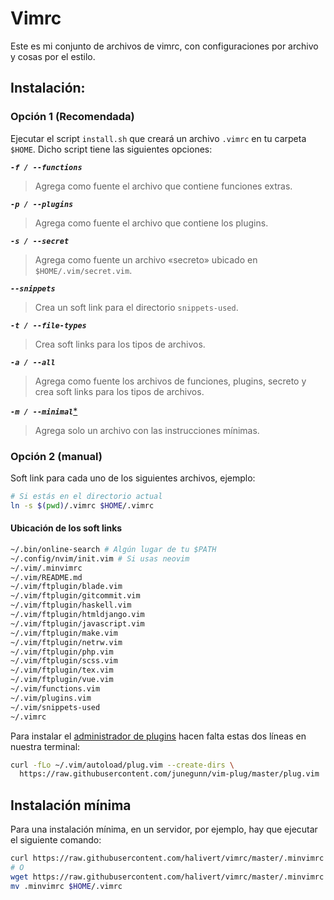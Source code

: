 # Vimrc

Este es mi conjunto de archivos de vimrc, con configuraciones por
archivo y cosas por el estilo.

## Instalación:
### Opción 1 (Recomendada)
Ejecutar el script `install.sh` que creará un archivo `.vimrc` en tu carpeta
`$HOME`. Dicho script tiene las siguientes opciones:

_**``-f / --functions``**_
>	Agrega como fuente el archivo que contiene funciones extras.

_**`-p / --plugins`**_
>	Agrega como fuente el archivo que contiene los plugins.

_**`-s / --secret`**_
>	Agrega como fuente un archivo «secreto» ubicado en `$HOME/.vim/secret.vim`.

_**`--snippets`**_
>	Crea un soft link para el directorio `snippets-used`.

_**`-t / --file-types`**_
>	Crea soft links para los tipos de archivos.

_**`-a / --all`**_
>	Agrega como fuente los archivos de funciones, plugins, secreto y crea soft
> links para los tipos de archivos.

_**`-m / --minimal`**_[*](#instalación-mínima)
>	Agrega solo un archivo con las instrucciones mínimas.

### Opción 2 (manual)
Soft link para cada uno de los siguientes archivos, ejemplo:
```bash
# Si estás en el directorio actual
ln -s $(pwd)/.vimrc $HOME/.vimrc
```

#### Ubicación de los soft links
```bash
~/.bin/online-search # Algún lugar de tu $PATH
~/.config/nvim/init.vim # Si usas neovim
~/.vim/.minvimrc
~/.vim/README.md
~/.vim/ftplugin/blade.vim
~/.vim/ftplugin/gitcommit.vim
~/.vim/ftplugin/haskell.vim
~/.vim/ftplugin/htmldjango.vim
~/.vim/ftplugin/javascript.vim
~/.vim/ftplugin/make.vim
~/.vim/ftplugin/netrw.vim
~/.vim/ftplugin/php.vim
~/.vim/ftplugin/scss.vim
~/.vim/ftplugin/tex.vim
~/.vim/ftplugin/vue.vim
~/.vim/functions.vim
~/.vim/plugins.vim
~/.vim/snippets-used
~/.vimrc
```

Para instalar el [administrador de plugins][1] hacen falta estas dos líneas en
nuestra terminal:

```bash
curl -fLo ~/.vim/autoload/plug.vim --create-dirs \
  https://raw.githubusercontent.com/junegunn/vim-plug/master/plug.vim
```

## Instalación mínima

Para una instalación mínima, en un servidor, por ejemplo, hay que ejecutar el
siguiente comando:

```bash
curl https://raw.githubusercontent.com/halivert/vimrc/master/.minvimrc >> $HOME/.vimrc
# O
wget https://raw.githubusercontent.com/halivert/vimrc/master/.minvimrc
mv .minvimrc $HOME/.vimrc
```

[1]: https://github.com/junegunn/vim-plug
